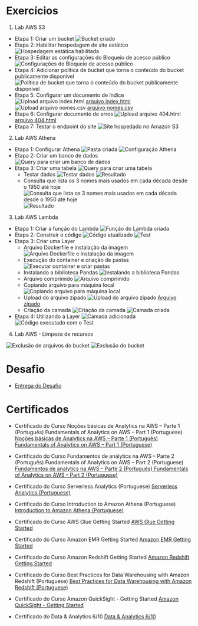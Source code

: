 # Exercícios


1. Lab AWS S3

- Etapa 1: Criar um bucket
    ![Bucket criado](./evidencias/01%20-%20S3/Screenshot_525.png)
- Etapa 2: Habilitar hospedagem de site estático
    ![Hospedagem estática habilitada](./evidencias/01%20-%20S3/Screenshot_527.png)
- Etapa 3: Editar as configurações do Bloqueio de acesso público
    ![Configurações do Bloqueio de acesso público](./evidencias/01%20-%20S3/Screenshot_683.png)
- Etapa 4: Adicionar política de bucket que torna o conteúdo do bucket publicamente disponível
    ![Política de bucket que torna o conteúdo do bucket publicamente disponível](./evidencias/01%20-%20S3/Screenshot_529.png)
- Etapa 5: Configurar um documento de índice
    ![Upload arquivo index.html](./evidencias/01%20-%20S3/Screenshot_531.png)
    [arquivo index.html](./exercicios/Arquivos%20no%20bucket/index.html)
    ![Upload arquivo nomes.csv](./evidencias/01%20-%20S3/Screenshot_534.png)
    [arquivo nomes.csv](./exercicios/Arquivos%20no%20bucket/dados/nomes.csv)
- Etapa 6: Configurar documento de erros
    ![Upload arquivo 404.html](./evidencias/01%20-%20S3/Screenshot_536.png)
    [arquivo 404.html](./exercicios/Arquivos%20no%20bucket/404.html)
- Etapa 7: Testar o endpoint do site
    ![Site hospedado no Amazon S3](./evidencias/01%20-%20S3/Screenshot_540.png)


2. Lab AWS Athena

- Etapa 1: Configurar Athena
    ![Pasta criada](./evidencias/02%20-%20Athena/Screenshot_542.png)
    ![Configuração Athena](./evidencias/02%20-%20Athena/Screenshot_683.png)
- Etapa 2: Criar um banco de dados
    ![Query para criar um banco de dados](./evidencias/02%20-%20Athena/Screenshot_544.png)
- Etapa 3: Criar uma tabela
    ![Query para criar uma tabela](./evidencias/02%20-%20Athena/Screenshot_548.png)
    - Testar dados
        ![Testar dados](./evidencias/02%20-%20Athena/Screenshot_550.png)
        ![Resultado](./evidencias/02%20-%20Athena//Screenshot_552.png)
    - Consulta que lista os 3 nomes mais usados em cada década desde o 1950 até hoje
        ![Consulta que lista os 3 nomes mais usados em cada década desde o 1950 até hoje](./evidencias/02%20-%20Athena/Screenshot_558.png)
        ![Resultado](./evidencias/02%20-%20Athena/Screenshot_556.png)


3. Lab AWS Lambda

- Etapa 1: Criar a função do Lambda
    ![Função do Lambda criada](./evidencias/03%20-%20Lambda/Screenshot_560.png)
- Etapa 2: Construir o código
    ![Código atualizado](./evidencias/03%20-%20Lambda/Screenshot_561.png)
    ![Test](./evidencias/03%20-%20Lambda/Screenshot_563.png)
- Etapa 3: Criar uma Layer
    - Arquivo Dockerfile e instalação da imagem
        ![Arquivo Dockerfile e instalação da imagem](./evidencias/03%20-%20Lambda/Screenshot_584.png)
    - Execução do container e criação de pastas
        ![Executar container e criar pastas](./evidencias/03%20-%20Lambda/Screenshot_585.png)
    - Instalando a biblioteca Pandas
        ![Instalando a biblioteca Pandas](./evidencias/03%20-%20Lambda/Screenshot_586.png)
    - Arquivo comprimido
        ![Arquivo comprimido](./evidencias/03%20-%20Lambda/Screenshot_587.png)
    - Copiando arquivo para máquina local
        ![Copiando arquivo para máquina local](./evidencias/03%20-%20Lambda/Screenshot_589.png)
    - Upload do arquivo zipado
        ![Upload do arquivo zipado](./evidencias/03%20-%20Lambda/Screenshot_599.png)
    [Arquivo zipado](./exercicios/Arquivos%20no%20bucket/libs/minha-camada-pandas.zip)
    - Criação da camada
        ![Criação da camada](./evidencias/03%20-%20Lambda/Screenshot_578.png)
        ![Camada criada](./evidencias/03%20-%20Lambda/Screenshot_579.png)
- Etapa 4: Utilizando a Layer
    ![Camada adicionada](./evidencias/03%20-%20Lambda/Screenshot_591.png)
    ![Código executado com o Test](./evidencias/03%20-%20Lambda/Screenshot_597.png)


4. Lab AWS - Limpeza de recursos

![Exclusão de arquivos do bucket](./evidencias/04%20-%20Lab%20AWS%20-%20Limpeza%20de%20recursos/Screenshot_683.png)
![Exclusão do bucket](.//evidencias/04%20-%20Lab%20AWS%20-%20Limpeza%20de%20recursos/Screenshot_684.png)


# Desafio


- [Entrega do Desafio](../Sprint%206/Desafio/README.md)


# Certificados


- Certificado do Curso Noções básicas de Analytics na AWS – Parte 1 (Português)  Fundamentals of Analytics on AWS – Part 1 (Portuguese)
[Noções básicas de Analytics na AWS – Parte 1 (Português)  Fundamentals of Analytics on AWS – Part 1 (Portuguese)](../Sprint%206/certificados/Noções%20básicas%20de%20Analytics%20na%20AWS%20–%20Parte%201%20(Português)%20%20Fundamentals%20of%20Analytics%20on%20AWS%20–%20Part%201%20(Portuguese).pdf)

- Certificado do Curso Fundamentos de analytics na AWS – Parte 2 (Português)  Fundamentals of Analytics on AWS – Part 2 (Portuguese)
[Fundamentos de analytics na AWS – Parte 2 (Português)  Fundamentals of Analytics on AWS – Part 2 (Portuguese)](../Sprint%206/certificados/Fundamentos%20de%20analytics%20na%20AWS%20–%20Parte%202%20(Português)%20%20Fundamentals%20of%20Analytics%20on%20AWS%20–%20Part%202%20(Portuguese).pdf)

- Certificado do Curso Serverless Analytics (Portuguese)
[Serverless Analytics (Portuguese)](../Sprint%206/certificados/Serverless%20Analytics%20(Portuguese).pdf)

- Certificado do Curso Introduction to Amazon Athena (Portuguese)
[Introduction to Amazon Athena (Portuguese)](../Sprint%206/certificados/Introduction%20to%20Amazon%20Athena%20(Portuguese).pdf)

- Certificado do Curso AWS Glue Getting Started
[AWS Glue Getting Started](../Sprint%206/certificados/AWS%20Glue%20Getting%20Started.pdf)

- Certificado do Curso Amazon EMR Getting Started
[Amazon EMR Getting Started](../Sprint%206/certificados//Amazon%20EMR%20Getting%20Started.pdf)

- Certificado do Curso Amazon Redshift Getting Started
[Amazon Redshift Getting Started](../Sprint%206/certificados/Amazon%20Redshift%20Getting%20Started.pdf)

- Certificado do Curso Best Practices for Data Warehousing with Amazon Redshift (Portuguese)
[Best Practices for Data Warehousing with Amazon Redshift (Portuguese)](../Sprint%206/certificados/Best%20Practices%20for%20Data%20Warehousing%20with%20Amazon%20Redshift%20(Portuguese).pdf)

- Certificado do Curso Amazon QuickSight - Getting Started
[Amazon QuickSight - Getting Started](../Sprint%206/certificados/Amazon%20QuickSight%20-%20Getting%20Started.pdf)

- Certificado do Data & Analytics 6/10
[Data & Analytics 6/10](./certificados/Data%20&%20Analytics%206.pdf)
